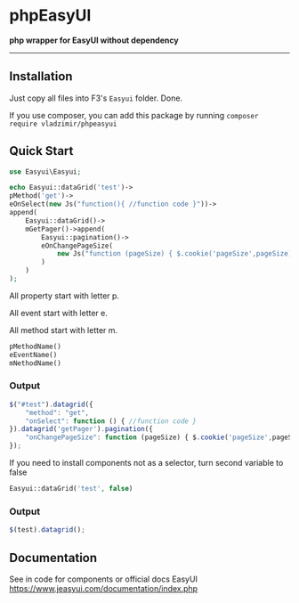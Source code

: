 # phpEasyUI
**php wrapper for EasyUI without dependency**

***
## Installation

Just copy all files into F3's `Easyui` folder. Done.

If you use composer, you can add this package by running `composer require vladzimir/phpeasyui`

## Quick Start

``` php
use Easyui\Easyui;

echo Easyui::dataGrid('test')->
pMethod('get')->
eOnSelect(new Js("function(){ //function code }"))->
append(
    Easyui::dataGrid()->
    mGetPager()->append(
        Easyui::pagination()->
        eOnChangePageSize(
            new Js("function (pageSize) { $.cookie('pageSize',pageSize); }")
        )
    )
);
```
All property start with letter p.

All event start with letter e.

All method start with letter m.
``` php
pMethodName()
eEventName()
mNethodName()
```
### Output
``` js
$("#test").datagrid({
    "method": "get",
    "onSelect": function () { //function code }
}).datagrid('getPager').pagination({
    "onChangePageSize": function (pageSize) { $.cookie('pageSize',pageSize); }
});
```
If you need to install components not as a selector, turn second variable to false
``` php
Easyui::dataGrid('test', false)
```
### Output
``` js
$(test).datagrid();
```

## Documentation 
See in code for components or official docs EasyUI https://www.jeasyui.com/documentation/index.php